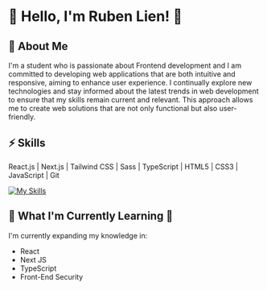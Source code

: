 
# 👋 Hello, I'm Ruben Lien! 🚀
 
## 📝 About Me

I'm a student who is passionate about Frontend development and I am committed to developing web applications that are both intuitive and responsive, aiming to enhance user experience. I continually explore new technologies and stay informed about the latest trends in web development to ensure that my skills remain current and relevant. This approach allows me to create web solutions that are not only functional but also user-friendly.

## ⚡ Skills 

React.js | Next.js | Tailwind CSS | Sass | TypeScript | HTML5 | CSS3 | JavaScript | Git

[![My Skills](https://skillicons.dev/icons?i=react,nextjs,tailwind,sass,ts,html,css,js,git&theme=dark)](https://skillicons.dev)

## 🌱 What I'm Currently Learning 🌿

I'm currently expanding my knowledge in:
- React 
- Next JS 
- TypeScript
- Front-End Security 

